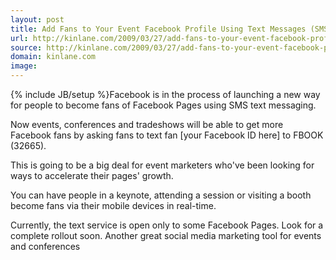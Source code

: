 ```yaml
---
layout: post
title: Add Fans to Your Event Facebook Profile Using Text Messages (SMS)
url: http://kinlane.com/2009/03/27/add-fans-to-your-event-facebook-profile-using-text-messages-sms/
source: http://kinlane.com/2009/03/27/add-fans-to-your-event-facebook-profile-using-text-messages-sms/
domain: kinlane.com
image: 
---
```

{% include JB/setup %}Facebook is in the process of launching a new way for people to become fans of Facebook Pages using SMS text messaging.<p></p>
Now events, conferences and tradeshows will be able to get more Facebook fans by asking fans to text fan [your Facebook ID here] to FBOOK (32665).<p></p>
This is going to be a big deal for event marketers who've been looking for ways to accelerate their pages' growth.<p></p>
You can have people in a keynote, attending a session or visiting a booth become fans via their mobile devices in real-time.<p></p>
Currently, the text service is open only to some Facebook Pages. Look for a complete rollout soon. Another great social media marketing tool for events and conferences